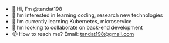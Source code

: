 - 👋 Hi, I’m @tandat198
- 👀 I’m interested in learning coding, research new technologies
- 🌱 I’m currently learning Kubernetes, microservice
- 💞️ I’m looking to collaborate on back-end development
- 📫 How to reach me?
    Email: tandat198@gmail.com

<!---
tandat198/tandat198 is a ✨ special ✨ repository because its `README.md` (this file) appears on your GitHub profile.
You can click the Preview link to take a look at your changes.
--->
